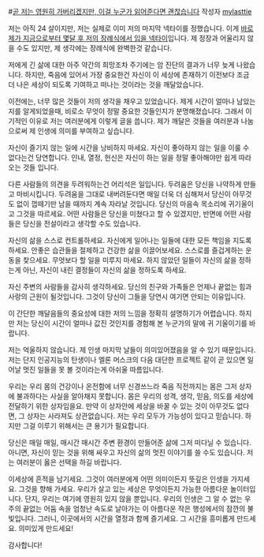#[곧 저는 영원히 가버리겠지만, 이걸 누군가 읽어준다면 괜찮습니다][1]
작성자 [mylasttie][2]

저는 아직 24 살이지만, 저는 실제로 이미 저의 마지막 넥타이를 정했습니다. 이게 [바로 제가 지금으로부터 몇달 후 저의 장례식에서 입을 넥타이][3]입니다. 제 정장과 어울리지 않을 수도 있지만, 제 생각에는 장례식에 완벽한것 같습니다.

저에게 긴 삶에 대한 아주 약간의 희망조차 주기에는 암 진단의 결과가 너무 늦게 나왔습니다. 하지만, 죽음에 있어서 가장 중요한건 자신이 이 세상에 존재하기 이전보다 조금 더 나은 세상이 되도록 기여하고 떠나는 것이라는 것을 깨달았습니다.

이전에는, 너무 많은 것들이 저의 생각을 채우고 있었습니다. 제게 시간이 얼마나 남았는지를 알게되었을때, 비로소 무엇이 정말 중요한 것들인지가 분명해졌습니다. 그래서 이기적인 이유로 저는 여러분에게 이렇게 글을 씁니다. 제가 깨달은 것들을 여러분과 나눔으로써 제 인생에 의미를 부여하고 싶습니다.

자신이 즐기지 않는 일에 시간을 낭비하지 마세요. 자신이 좋아하지 않는 일을 이룰 수 없다는건 당연합니다. 인내, 열정, 헌신은 자신이 하는 일을 정말 좋아해야만 쉽게 따라오는 것들 입니다.

다른 사람들의 의견을 두려워하는건 어리석은 일입니다. 두려움은 당신을 나약하게 만들고 마비시킵니다. 두려움을 그대로 내버려둔다면 매일 더욱 더 심해져서 당신이 아무것도 없이 껍떼기만 남을 때까지 계속 자라날 것입니다. 당신의 마음속 목소리에 귀기울이고 그것을 따르세요. 어떤 사람들은 당신을 미쳤다고 할 수 있겠지만, 반면에 어떤 사람들은 당신을 전설이라고 생각할 수도 있습니다.

자신의 삶을 스스로 컨트롤하세요. 자신에게 일어나는 일들에 대한 모든 책임을 지도록 하세요. 안좋은 습관들을 절제하고 건강한 삶을 이끌어보세요. 스스로를 즐겁게하는 운동을 찾으세요. 무엇보다 할 일을 미루지 마세요. 하지 않았던 일들이 자신의 삶을 정하는게 아닌, 자신이 내린 결정들이 자신의 삶을 정하도록 하세요.

자신 주변의 사람들을 감사히 생각하세요. 당신의 친구와 가족들은 언제나 끝없는 힘과 사랑의 근원이 될것입니다. 그것이 당신이 그들을 당연시 여기면 안되는 이유입니다.

이 간단한 깨달음들의 중요성에 대한 저의 느낌을 정확히 설명하기가 어렵습니다. 하지만 저는 당신이 시간이 얼마나 값진 것인지를 경험해 본 누군가의 말에 귀 기울이기를 바랍니다.

저는 억울하지 않습니다. 제 인생 마지막 날들이 의미있어졌음을 알 수 있기 때문입니다. 저는 단지 인공지능의 탄생이나 엘론 머스크의 다음 대단한 프로젝트 같이 곧 있으면 일어날 멋진 일들을 못 볼 것이라는게 아쉬울 따름입니다.

우리는 우리 몸의 건강이나 온전함에 너무 신경쓰느라 죽음 직전까지는 몸은 그저 상자에 불과하다는 사실을 알아채지 못합니다. 몸은 우리의 성격, 생각, 믿음, 의도를 세상에 전달하기 위한 상자임을요. 만약 이 상자안에 세상을 바꿀 수 있는 것이 아무것도 없다면, 그 상자는 사라져도 상관없습니다. 저는 우리 모두가 가능성이 있다고 믿습니다. 하지만 그걸 이루기 위해서는 큰 용기가 필요합니다.

당신은 매일 매일, 매시간 매시간 주변 환경이 만들어준 삶에 그저 떠다닐 수 있습니다. 아니면, 자신이 믿는 것을 위해 싸우고 자신의 삶의 멋진 이야기를 쓸 수도 있습니다. 저는 여러분이 옳은 선택을 하길 바랍니다.

이세상에 흔적을 남기세요. 그것이 여러분에게 어떤 의미이든지 뜻깊은 인생을 가지세요. 그것을 향해 가세요. 우리가 살고 있는 세상은 무엇이든지 가능한 아름다운 놀이터입니다. 단지, 우리는 여기에 영원히 있지 않을 뿐입니다. 우리의 인생은 그 알 수 없는 우주의 끝없는 어둠 속을 엄청난 속도로 날아가는 이 아름다운 작은 행성에서의 잠깐의 불빛입니다. 그러니, 이곳에서의 시간을 열정과 함께 즐기세요. 그 시간을 흥미롭게 만드세요. 의미있게 만드세요!

감사합니다!


  [1]: http://np.reddit.com/r/GetMotivated/comments/2xc947/text_soon_i_will_be_gone_forever_but_thats_okay/
  [2]: http://np.reddit.com/user/mylasttie
  [3]: http://i.imgur.com/Ln8Yyqf.jpg?1
